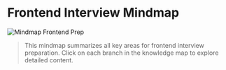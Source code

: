 # Frontend Interview Mindmap

![Mindmap Frontend Prep](assets/images/frontend-mindmap.png)

> This mindmap summarizes all key areas for frontend interview preparation. Click on each branch in the knowledge map to explore detailed content.
